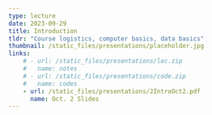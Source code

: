```yaml
---
type: lecture
date: 2023-09-29
title: Introduction 
tldr: "Course logistics, computer basics, data basics"
thumbnail: /static_files/presentations/placeholder.jpg
links: 
    # - url: /static_files/presentations/lec.zip
    #   name: notes
    # - url: /static_files/presentations/code.zip
    #   name: codes
    - url: /static_files/presentations/2IntroOct2.pdf
      name: Oct. 2 Slides
---
```

<!-- **Suggested Readings:**
- [Readings 1](http://example.com)
- [Readings 2](http://example.com) -->

